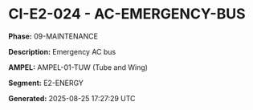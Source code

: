 # CI-E2-024 - AC-EMERGENCY-BUS

**Phase:** 09-MAINTENANCE

**Description:** Emergency AC bus

**AMPEL:** AMPEL-01-TUW (Tube and Wing)

**Segment:** E2-ENERGY

**Generated:** 2025-08-25 17:27:29 UTC
